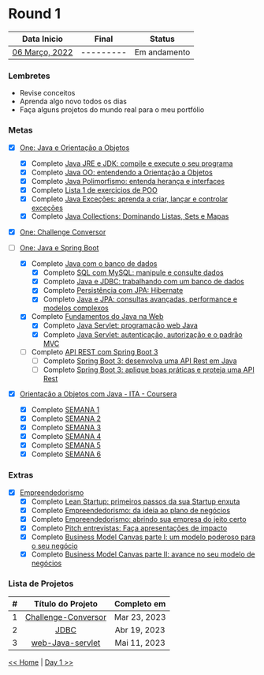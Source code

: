 # Round 1

|         Data Inicio         |   Final   |    Status    |
| :-------------------------: | :-------: | :----------: |
| [06 Março, 2022](dia001.md) | --------- | Em andamento |

### Lembretes

- Revise conceitos
- Aprenda algo novo todos os dias
- Faça alguns projetos do mundo real para o meu portfólio

### Metas

- [x] [One: Java e Orientação a Objetos](https://cursos.alura.com.br/user/willianmw/degree-java-turma4-one-515010/certificate)

  - [x] Completo [Java JRE e JDK: compile e execute o seu programa](https://cursos.alura.com.br/certificate/willianmw/java-primeiros-passos)
  - [x] Completo [Java OO: entendendo a Orientação a Objetos](https://cursos.alura.com.br/certificate/willianmw/java-introducao-orientacao-objetos)
  - [x] Completo [Java Polimorfismo: entenda herança e interfaces](https://cursos.alura.com.br/certificate/willianmw/java-heranca-interfaces-polimorfismo)
  - [x] Completo [Lista 1 de exercicios de POO]()
  - [x] Completo [Java Exceções: aprenda a criar, lançar e controlar exceções](https://cursos.alura.com.br/certificate/willianmw/java-excecoes)
  - [x] Completo [Java Collections: Dominando Listas, Sets e Mapas](https://cursos.alura.com.br/certificate/willianmw/java-collections)

- [x] [One: Challenge Conversor](https://github.com/marcosmwx/Challenge-Conversor)

- [ ] [One: Java e Spring Boot](https://oracle.com/br/education/oracle-next-education/)

  - [x] Completo [Java com o banco de dados](https://github.com/marcosmwx/JDBC)
    - [x] Completo [SQL com MySQL: manipule e consulte dados](https://cursos.alura.com.br/certificate/willianmw/sql-mysql-manipule-dados-com-sql)
    - [x] Completo [Java e JDBC: trabalhando com um banco de dados](https://cursos.alura.com.br/certificate/willianmw/java-jdbc-trabalhando-banco-dados?lang=pt_BR)
    - [x] Completo [Persistência com JPA: Hibernate](https://cursos.alura.com.br/certificate/willianmw/persistencia-jpa-hibernate)
    - [x] Completo [Java e JPA: consultas avançadas, performance e modelos complexos](https://cursos.alura.com.br/user/willianmw/course/java-jpa-consultas-performance-modelos-complexos/certificate)
  - [x] Completo [Fundamentos do Java na Web](https://github.com/marcosmwx/web-Java-servlet)
    - [x] Completo [Java Servlet: programação web Java](https://cursos.alura.com.br/certificate/willianmw/java-servlet-programacao-web-java)
    - [x] Completo [Java Servlet: autenticação, autorização e o padrão MVC](https://cursos.alura.com.br/certificate/willianmw/servlet-autenticacao-autorizacao-padrao-mvc)
  - [ ] Completo [API REST com Spring Boot 3]()
    - [ ] Completo [Spring Boot 3: desenvolva uma API Rest em Java]()
    - [ ] Completo [Spring Boot 3: aplique boas práticas e proteja uma API Rest]()

- [x] [Orientação a Objetos com Java - ITA - Coursera](https://www.coursera.org/account/accomplishments/certificate/4FYB63CRB2MA)
  - [x] Completo [SEMANA 1](https://www.coursera.org/account/accomplishments/certificate/4FYB63CRB2MA)
  - [x] Completo [SEMANA 2](https://www.coursera.org/account/accomplishments/certificate/4FYB63CRB2MA)
  - [x] Completo [SEMANA 3](https://www.coursera.org/account/accomplishments/certificate/4FYB63CRB2MA)
  - [x] Completo [SEMANA 4](https://www.coursera.org/account/accomplishments/certificate/4FYB63CRB2MA)
  - [x] Completo [SEMANA 5](https://www.coursera.org/account/accomplishments/certificate/4FYB63CRB2MA)
  - [x] Completo [SEMANA 6](https://www.coursera.org/account/accomplishments/certificate/4FYB63CRB2MA)

### Extras

- [x] [Empreendedorismo](https://cursos.alura.com.br/user/willianmw/degree-empreendedorismo-turma4-one-517654/certificate)
  - [x] Completo [Lean Startup: primeiros passos da sua Startup enxuta](https://cursos.alura.com.br/certificate/willianmw/lean)
  - [x] Completo [Empreendedorismo: da ideia ao plano de negócios](https://cursos.alura.com.br/certificate/willianmw/empreendedorismo)
  - [x] Completo [Empreendedorismo: abrindo sua empresa do jeito certo](https://cursos.alura.com.br/certificate/willianmw/empreendedorismo-abra-sua-empresa)
  - [x] Completo [Pitch entrevistas: Faça apresentações de impacto](https://cursos.alura.com.br/certificate/willianmw/pitch-entrevistas)
  - [x] Completo [Business Model Canvas parte I: um modelo poderoso para o seu negócio](https://cursos.alura.com.br/certificate/willianmw/business-model-canvas)
  - [x] Completo [Business Model Canvas parte II: avance no seu modelo de negócios](https://cursos.alura.com.br/certificate/willianmw/avance-na-construcao-de-negocios)

### Lista de Projetos

|  #  |                            Título do Projeto                            | Completo em  |
| :-: | :---------------------------------------------------------------------: | :----------: |
|  1  | [Challenge-Conversor](https://github.com/marcosmwx/Challenge-Conversor) | Mar 23, 2023 |
|  2  |        [JDBC](https://github.com/marcosmwx/Challenge-Conversor)         | Abr 19, 2023 |
|  3  |  [web-Java-servlet](https://github.com/marcosmwx/Challenge-Conversor)   | Mai 11, 2023 |

[<< Home](../README.md) | [Day 1 >>](dia001.md)
